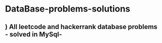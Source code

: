 # DataBase-problems-solutions
## ) All leetcode and hackerrank database problems - solved in MySql-
